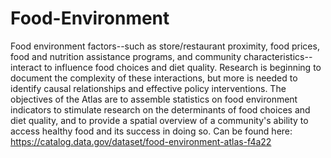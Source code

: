 # Food-Environment
Food environment factors--such as store/restaurant proximity, food prices, food and nutrition assistance programs, and community characteristics--interact to influence food choices and diet quality. Research is beginning to document the complexity of these interactions, but more is needed to identify causal relationships and effective policy interventions. The objectives of the Atlas are to assemble statistics on food environment indicators to stimulate research on the determinants of food choices and diet quality, and to provide a spatial overview of a community's ability to access healthy food and its success in doing so.
Can be found here: https://catalog.data.gov/dataset/food-environment-atlas-f4a22
